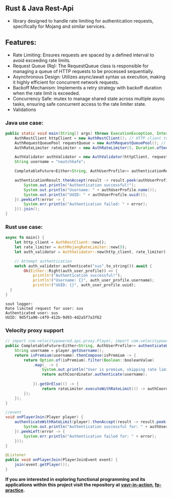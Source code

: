 ## Rust & Java Rest-Api 
* library designed to handle rate limiting for authentication requests, specifically for Mojang and similar services.

## Features:
* Rate Limiting: Ensures requests are spaced by a defined interval to avoid exceeding rate limits.
* Request Queue (Rq): The RequestQueue class is responsible for managing a queue of HTTP requests to be processed sequentially.
* Asynchronous Design: Utilizes async/await syntax us execution, making it highly efficient for concurrent network requests.
* Backoff Mechanism: Implements a retry strategy with backoff duration when the rate limit is exceeded.
* Concurrency Safe: mutex to manage shared state across multiple async tasks, ensuring safe concurrent access to the rate limiter state.
* Validations

### Java use case:
```java
public static void main(String[] args) throws ExecutionException, InterruptedException {
    AuthRestClient httpClient = new AuthRestClient(); // HTTP client to make requests
    AuthRequestQueuePool requestQueue = new AuthRequestQueuePool(); // Request queue pool to manage request queuing
    AuthRateLimiter rateLimiter = new AuthRateLimiter(5, Duration.ofSeconds(1)); // Rate limiter with a max of 5 requests per second

    AuthValidator authValidator = new AuthValidator(httpClient, requestQueue, rateLimiter);
    String username = "nautchkafe";

    CompletableFuture<Either<String, AuthUserProfile>> authenticationResult = authValidator.authenticate(username);

    authenticationResult.thenAccept(result -> result.peek(authUserProfile -> {
        System.out.println("Authentication successful!");
        System.out.println("Username: " + authUserProfile.name());
        System.out.println("UUID: " + authUserProfile.uuid());
    }).peekLeft(error -> {
        System.err.println("Authentication failed: " + error);
    })).join();
}
```

### Rust use case:
```rust
async fn main() {
    let http_client = AuthRestClient::new();
    let rate_limiter = AuthMojangRateLimiter::new(5);
    let auth_validator = AuthValidator::new(http_client, rate_limiter);

    // Attempt authentication
    match auth_validator.authenticate("sus".to_string()).await {
        Ok(Either::Right(auth_user_profile)) => {
            println!("Authentication successful!");
            println!("Username: {}", auth_user_profile.username);
            println!("UUID: {}", auth_user_profile.uuid);
  }
}
```

```
sout logger:
Rate limited request for user: sus
Authenticated user: sus
UUID: 9d5f1a90-c4f9-412b-9d93-4d2a5f7a3f62
```

### Velocity proxy support
```java
// import com.velocitypowered.api.proxy.Player, import com.velocitypowered.api.proxy.ProxyServer
public CompletableFuture<Either<String, AuthUserProfile>> authenticateWithRateLimit(Player player) {
    String username = player.getUsername();
    return isPremium(username).thenCompose(isPremium -> {
        return Option.of(isPremium).filter(Boolean::booleanValue)
            .map(_ -> {
                System.out.println("User is premium, skipping rate limit for: " + username);
                return authCoordinator.authenticate(username); 
            
            }).getOrElse(() -> {
                return rateLimiter.executeWithRateLimit(() -> authCoordinator.authenticate(username));
        });
    });
}

//event
void onPlayerJoin(Player player) {
    authenticateWithRateLimit(player).thenAccept(result -> result.peek(authUserProfile -> {
        System.out.println("Authentication successful for: " + authUserProfile.getUsername());
    }).peekLeft(error -> {
        System.err.println("Authentication failed for: " + error);
    }));
}

@Listener
public void onPlayerJoin(PlayerJoinEvent event) {
    join(event.getPlayer()); 
}
```

**If you are interested in exploring functional programming and its applications within this project visit the repository at [vavr-in-action](https://github.com/noyzys/bukkit-vavr-in-action), [fp-practice](https://github.com/noyzys/fp-practice).**

